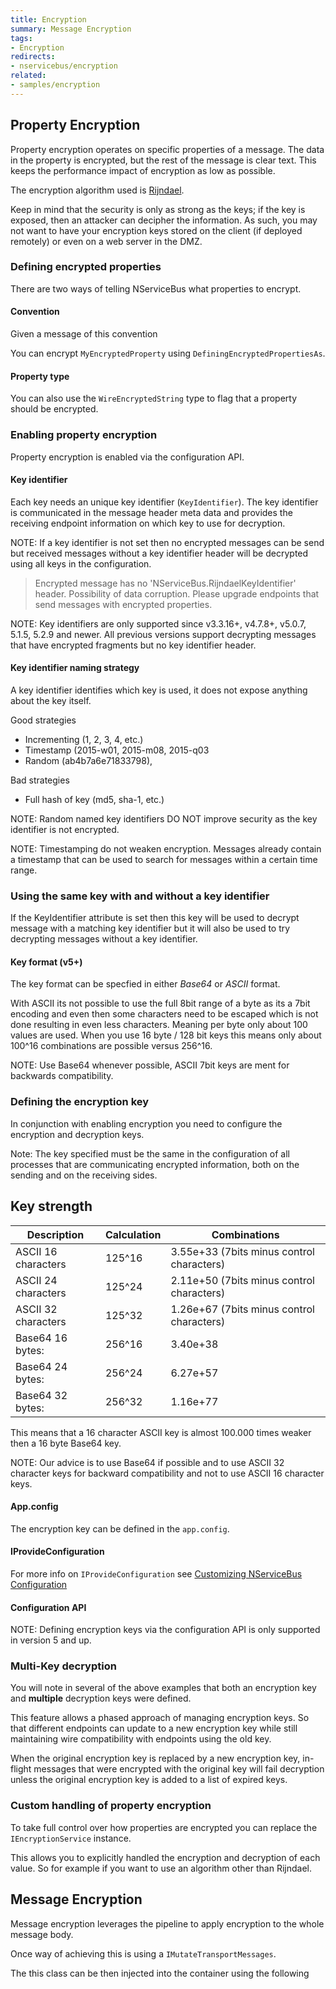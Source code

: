 ```yaml
---
title: Encryption
summary: Message Encryption
tags:
- Encryption
redirects:
- nservicebus/encryption
related:
- samples/encryption
---
```


## Property Encryption

Property encryption operates on specific properties of a message. The data in the property is encrypted, but the rest of the message is clear text. This keeps the performance impact of encryption as low as possible. 

The encryption algorithm used is [Rijndael](https://msdn.microsoft.com/en-us/library/system.security.cryptography.rijndael.aspx).

Keep in mind that the security is only as strong as the keys; if the key is exposed, then an attacker can decipher the information. As such, you may not want to have your encryption keys stored on the client (if deployed remotely) or even on a web server in the DMZ. 


### Defining encrypted properties

There are two ways of telling NServiceBus what properties to encrypt.


#### Convention 

Given a message of this convention 

<!-- import MessageForEncryptionConvention -->

You can encrypt `MyEncryptedProperty` using `DefiningEncryptedPropertiesAs`.

<!-- import DefiningEncryptedPropertiesAs -->


#### Property type

You can also use the `WireEncryptedString` type to flag that a property should be encrypted.

<!-- import MessageWithEncryptedProperty --> 


### Enabling property encryption

Property encryption is enabled via the configuration API. 

<!-- import EncryptionServiceSimple -->


#### Key identifier

Each key needs an unique key identifier (`KeyIdentifier`). The key identifier is communicated in the message header meta data and provides the receiving endpoint information on which key to use for decryption.

NOTE: If a key identifier is not set then no encrypted messages can be send but received messages without a key identifier header will be decrypted using all keys in the configuration.

> Encrypted message has no 'NServiceBus.RijndaelKeyIdentifier' header. Possibility of data corruption. Please upgrade endpoints that send messages with encrypted properties.

NOTE: Key identifiers are only supported since v3.3.16+, v4.7.8+, v5.0.7, 5.1.5, 5.2.9 and newer. All previous versions support decrypting messages that have encrypted fragments but no key identifier header.

#### Key identifier naming strategy

A key identifier identifies which key is used, it does not expose anything about the key itself.

Good strategies

- Incrementing (1, 2, 3, 4, etc.)
- Timestamp (2015-w01, 2015-m08, 2015-q03
- Random (ab4b7a6e71833798), 

Bad strategies

- Full hash of key (md5, sha-1, etc.)


NOTE: Random named key identifiers DO NOT improve security as the key identifier is not encrypted.

NOTE: Timestamping do not weaken encryption. Messages already contain a timestamp that can be used to search for messages within a certain time range.


### Using the same key with and without a key identifier

If the KeyIdentifier attribute is set then this key will be used to decrypt message with a matching key identifier but it will also be used to try decrypting messages without a key identifier.


#### Key format (v5+)

The key format can be specfied in either *Base64* or *ASCII* format.


With ASCII its not possible to use the full 8bit range of a byte as its a 7bit encoding and even then some characters need to be escaped which is not done resulting in even less characters. Meaning per byte only about 100 values are used. When you use 16 byte / 128 bit keys this means only about 100^16 combinations are possible versus 256^16.

NOTE: Use Base64 whenever possible, ASCII 7bit keys are ment for backwards compatibility.


### Defining the encryption key

In conjunction with enabling encryption you need to configure the encryption and decryption keys.

Note: The key specified must be the same in the configuration of all processes that are communicating encrypted information, both on the sending and on the receiving sides.



## Key strength

Description        | Calculation| Combinations
-------------------|------------|-------
ASCII 16 characters| 125^16     |  3.55e+33 (7bits minus control characters)
ASCII 24 characters| 125^24     |  2.11e+50 (7bits minus control characters)
ASCII 32 characters| 125^32     |  1.26e+67 (7bits minus control characters)
Base64 16 bytes:   | 256^16     |  3.40e+38
Base64 24 bytes:   | 256^24     |  6.27e+57
Base64 32 bytes:   | 256^32     |  1.16e+77


This means that a 16 character ASCII key is almost 100.000 times weaker then a 16 byte Base64 key.

NOTE: Our advice is to use Base64 if possible and to use ASCII 32 character keys for backward compatibility and not to use ASCII 16 character keys.

#### App.config

The encryption key can be defined in the `app.config`.

<!-- import EncryptionFromAppConfig --> 
 

#### IProvideConfiguration

<!-- import EncryptionFromIProvideConfiguration -->

For more info on `IProvideConfiguration` see [Customizing NServiceBus Configuration](/nservicebus/hosting/custom-configuration-providers.md)


#### Configuration API

NOTE: Defining encryption keys via the configuration API is only supported in version 5 and up. 

<!-- import EncryptionFromCode -->


### Multi-Key decryption 

You will note in several of the above examples that both an encryption key and **multiple** decryption keys were defined.

This feature allows a phased approach of managing encryption keys. So that different endpoints can update to a new encryption key while still maintaining wire compatibility with endpoints using the old key.

When the original encryption key is replaced by a new encryption key, in-flight messages that were encrypted with the original key will fail decryption unless the original encryption key is added to a list of expired keys. 


### Custom handling of property encryption

To take full control over how properties are encrypted you can replace the `IEncryptionService` instance.

This allows you to explicitly handled the encryption and decryption of each value. So for example if you want to use an algorithm other than Rijndael.

<!-- import EncryptionFromIEncryptionService -->


## Message Encryption

Message encryption leverages the pipeline to apply encryption to the whole message body.

Once way of achieving this is using a `IMutateTransportMessages`.

<!-- import MessageBodyEncryptor -->

The this class can be then injected into the container using the following

<!-- import UsingMessageBodyEncryptor -->

